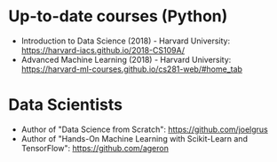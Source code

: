 # Up-to-date courses (Python)
- Introduction to Data Science (2018) - Harvard University: https://harvard-iacs.github.io/2018-CS109A/
- Advanced Machine Learning (2018) - Harvard University: https://harvard-ml-courses.github.io/cs281-web/#home_tab

# Data Scientists
- Author of "Data Science from Scratch": https://github.com/joelgrus
- Author of "Hands-On Machine Learning with Scikit-Learn and TensorFlow": https://github.com/ageron
